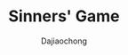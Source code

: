 --- 
slug: "sinners-game"
title: "Sinners' Game"
publishdate: "2018-12-09"
src: "https://365manga.net/manga/sinners-game"
author: "Dajiaochong"
image: "https://data.365manga.net/images/thumbnails/32886-sinners-game.jpg"
tags: ["Drama","Ecchi","Fantasy"]
chapters: ["Chapter 5: Lust I ","Chapter 4: Envy Ii ","Chapter 3: Envy I ","Chapter 2: Greed Ii ","Chapter 1: Greed I"]
chapterlinks: ["https://365manga.net/sinners-game/chapter-5.html","https://365manga.net/sinners-game/chapter-4.html","https://365manga.net/sinners-game/chapter-3.html","https://365manga.net/sinners-game/chapter-2.html","https://365manga.net/sinners-game/chapter-1.html"]
description: "Sinners' Game manga summary: Everyone around us, in the heart of more or less there is a heart demon. Every season, a mysterious man who calls himself Psychiatrist goes looking for seven people with different demons to play a lethal game. Those who win the game can be satisfied with any requirement. But why is it that the manipulators behind the game can do such cruel deeds? Why is it that this game of battle is to be held? And how widely does it influence?"
---